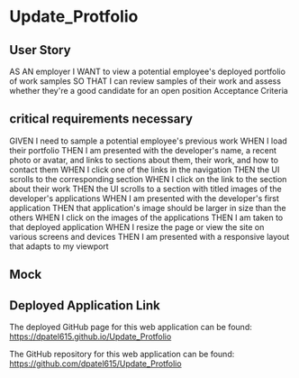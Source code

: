 # Update_Protfolio

## User Story

AS AN employer
I WANT to view a potential employee's deployed portfolio of work samples
SO THAT I can review samples of their work and assess whether they're a good candidate for an open position
Acceptance Criteria

## critical requirements necessary

GIVEN I need to sample a potential employee's previous work
WHEN I load their portfolio
THEN I am presented with the developer's name, a recent photo or avatar, and links to sections about them, their work, and how to contact them
WHEN I click one of the links in the navigation
THEN the UI scrolls to the corresponding section
WHEN I click on the link to the section about their work
THEN the UI scrolls to a section with titled images of the developer's applications
WHEN I am presented with the developer's first application
THEN that application's image should be larger in size than the others
WHEN I click on the images of the applications
THEN I am taken to that deployed application
WHEN I resize the page or view the site on various screens and devices
THEN I am presented with a responsive layout that adapts to my viewport

## Mock 

## Deployed Application Link

The deployed GitHub page for this web application can be found:  https://dpatel615.github.io/Update_Protfolio

The GitHub repository for this web application can be found: https://github.com/dpatel615/Update_Protfolio
